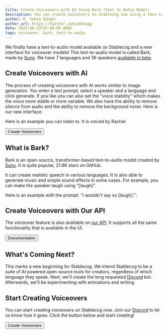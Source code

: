 ```yaml
---
title: Create Voiceovers with AI Using Bark (Text to Audio Model)
description: You can create voiceovers on Stablecog now using a text-to-audio model called Bark. We have 7 languages and 36 speakers available in beta.
author: M. Yekta Güngör
author_url: https://twitter.com/yektagg
date: 2023-06-22T15:00:00.000Z
tags: voiceover, bark, text-to-audio
---
```


<script>
  import Button from '$lib/components/buttons/Button.svelte';
  import DocImage from '$lib/components/docs/DocImage.svelte';
  import AudioPlayerListItem from "$lib/components/voiceover/audioPlayer/AudioPlayerListItem.svelte";
</script>

We finally have a text-to-audio model available on Stablecog and a new interface for voiceover models! This text-to-audio model is called Bark, made by [Suno](https://github.com/suno-ai/bark). We have 7 languages and 36 speakers [available in beta](https://stablecog.com/voiceover/generate).

## Create Voiceovers with AI

The process of creating voiceovers with AI works similar to image generation. You enter a text prompt, select a speaker and a language and click generate. If you like you can also set the "voice stability" which makes the voice more stable or more variable. We also have the ability to remove silence from audio and the ability to remove the background noise. Here is our new interface:

<DocImage src="https://ba.stablecog.com/blog/voiceover-paul.png" href="https://stablecog.com/voiceover/generate" target="_blank" width="2880" height="1800" alt="Stablecog Voiceover Interface" />

Here is an example you can listen to. It is voiced by Rachel:

<div class='w-full py-4'>
  <AudioPlayerListItem noLayoutChange noDownloadButton output={{
    "id": "1",
    "audio_file_url": "https://ba.stablecog.com/blog/voiceover-rachel-technology-is-a-bridge.mp3",
    "audio_duration": 4,
    "voiceover": {
      "model_id": "0f442a3e-cf53-490b-b4a9-b0dda63e9523",
      "outputs": [{"id": "1"}],
      "prompt": {
        "text": "Technology is a bridge between imagination and reality.",
        "status": "succeeded",
      },
      "speaker": { "id": "4a19f17c-eedc-4cf8-a45d-1f9d69547125" }
    }
  }}/>
</div>

<Button class="mt-2 mb-5" target="_blank" href="https://stablecog.com/voiceover/generate">Create Voiceovers</Button>

## What is Bark?

Bark is an open-source, transformer-based text-to-audio model created by [Suno](https://github.com/suno-ai/bark). It is quite popular, 21.9K stars on GitHub.

<DocImage src="https://ba.stablecog.com/blog/github-suno-bark.png" href="https://github.com/suno-ai/bark" target="_blank" width="2560" height="2351" alt="Suno's Bark Model on Github" />

It can create realistic speech in various languages. It is also able to generate music and simple sound effects in some cases. For example, you can make the speaker laugh using "[laugh]".

Here is an example with the prompt: "I wouldn't say so [laugh].":

<div class='w-full py-4'>
  <AudioPlayerListItem noLayoutChange noDownloadButton output={{
    "id": "2",
    "audio_file_url": "https://ba.stablecog.com/blog/voiceover-paul-i-wouldnt-say-so.mp3",
    "audio_duration": 4,
    "voiceover": {
      "model_id": "0f442a3e-cf53-490b-b4a9-b0dda63e9523",
      "outputs": [{"id": "2"}],
      "prompt": {
        "text": "I wouldn't say so [laugh].",
        "status": "succeeded",
      },
      "speaker": { "id": "82bc1e69-2aa3-4317-9bc9-d9ed2afad0ff" }
    }
  }}/>
</div>

## Create Voiceovers with Our API

The voiceover feature is also available on [our API](https://stablecog.com/docs/v1/api-reference/audio/voiceover). It supports all the same functionality that is available in the UI.

<Button class="mt-3 mb-1" target="_blank" href="https://stablecog.com/docs/v1/api-reference/audio/voiceover">Documentation</Button>

<DocImage src="https://ba.stablecog.com/blog/docs-create-voiceover.png" href="https://stablecog.com/docs/v1/voiceovers" target="_blank" width="2880" height="1800" alt="Create Voiceovers with Stablecog API" />

## What's Coming Next?

This marks a new beginning for Stablecog. We intend Stablecog to be a suite of AI powered open-source tools for creators, regardless of which language they speak. Next, we'll create the long requested [Discord](https://stablecog.com/discord) bot. Afterwards, we'll be experimenting with animations and writing.

## Start Creating Voiceovers

You can start creating voiceovers on Stablecog now. Join our [Discord](https://stablecog.com/discord) to let us know how it goes. Click the button below and start creating!

<Button class="mt-4 mb-1" target="_blank" href="https://stablecog.com/voiceover/generate">Create Voiceovers</Button>
